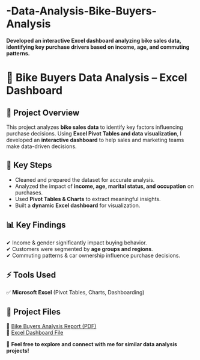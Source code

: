 # -Data-Analysis-Bike-Buyers-Analysis
**Developed an interactive Excel dashboard analyzing bike sales data, identifying key purchase drivers based on income, age, and commuting patterns.**
# 🚴 Bike Buyers Data Analysis – Excel Dashboard  

## 📌 Project Overview  
This project analyzes **bike sales data** to identify key factors influencing purchase decisions. Using **Excel Pivot Tables and data visualization**, I developed an **interactive dashboard** to help sales and marketing teams make data-driven decisions.  

## 🔹 Key Steps  
- Cleaned and prepared the dataset for accurate analysis.  
- Analyzed the impact of **income, age, marital status, and occupation** on purchases.  
- Used **Pivot Tables & Charts** to extract meaningful insights.  
- Built a **dynamic Excel dashboard** for visualization.  

## 📊 Key Findings  
✔ Income & gender significantly impact buying behavior.  
✔ Customers were segmented by **age groups and regions**.  
✔ Commuting patterns & car ownership influence purchase decisions.  

## ⚡ Tools Used  
✅ **Microsoft Excel** (Pivot Tables, Charts, Dashboarding)  

## 📂 Project Files  
🔹 [Bike Buyers Analysis Report (PDF)](INSERT_LINK_HERE)  
🔹 [Excel Dashboard File](INSERT_LINK_HERE)  

🚀 **Feel free to explore and connect with me for similar data analysis projects!**  
